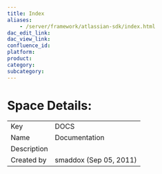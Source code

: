 ```yaml
---
title: Index
aliases:
    - /server/framework/atlassian-sdk/index.html
dac_edit_link: 
dac_view_link: 
confluence_id: 
platform:
product:
category:
subcategory:
---
```

# Space Details:

|             |                        |
|-------------|------------------------|
| Key         | DOCS                   |
| Name        | Documentation          |
| Description |                        |
| Created by  | smaddox (Sep 05, 2011) |

























